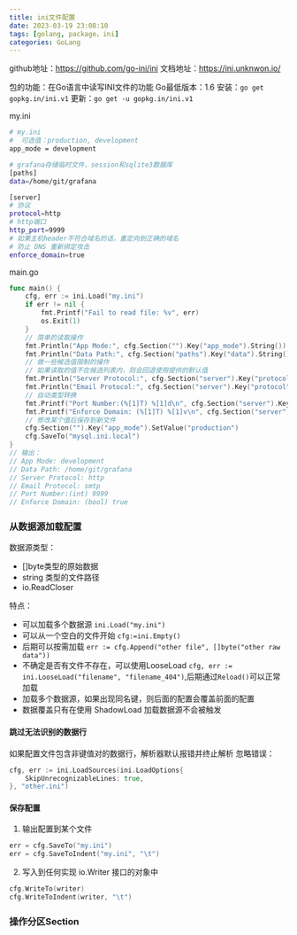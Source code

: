 ```yaml
---
title: ini文件配置
date: 2023-03-19 23:08:10
tags: [golang, package，ini]
categories: GoLang
---
```

github地址：https://github.com/go-ini/ini
文档地址：https://ini.unknwon.io/

包的功能：在Go语言中读写INI文件的功能
Go最低版本：1.6
安装：`go get gopkg.in/ini.v1`
更新：`go get -u gopkg.in/ini.v1`

my.ini
```bash
# my.ini
#  可选值：production, development
app_mode = development

# grafana存储临时文件，session和sqlite3数据库
[paths]
data=/home/git/grafana

[server]
# 协议
protocol=http
# http端口
http_port=9999
# 如果主机header不符合域名的话，重定向到正确的域名
# 防止 DNS 重新绑定攻击
enforce_domain=true
```
main.go
```go
func main() {
	cfg, err := ini.Load("my.ini")
	if err != nil {
		fmt.Printf("Fail to read file: %v", err)
		os.Exit(1)
	}
	// 简单的读取操作
	fmt.Println("App Mode:", cfg.Section("").Key("app_mode").String())
	fmt.Println("Data Path:", cfg.Section("paths").Key("data").String())
	// 做一些候选值限制的操作
	// 如果读取的值不在候选列表内，则会回退使用提供的默认值
	fmt.Println("Server Protocol:", cfg.Section("server").Key("protocol").In("http", []string{"http", "https"}))
	fmt.Println("Email Protocol:", cfg.Section("server").Key("protocol").In("smtp", []string{"imap", "smtp"}))
	// 自动类型转换
	fmt.Printf("Port Number:(%[1]T) %[1]d\n", cfg.Section("server").Key("http_port").MustInt((9999)))
	fmt.Printf("Enforce Domain: (%[1]T) %[1]v\n", cfg.Section("server").Key("enforce_domain").MustBool(false))
	// 修改某个值后保存到新文件
	cfg.Section("").Key("app_mode").SetValue("production")
	cfg.SaveTo("mysql.ini.local")
}
// 输出：
// App Mode: development
// Data Path: /home/git/grafana
// Server Protocol: http
// Email Protocol: smtp
// Port Number:(int) 9999
// Enforce Domain: (bool) true
```

### 从数据源加载配置
数据源类型：
- []byte类型的原始数据
- string 类型的文件路径
- io.ReadCloser

特点：
- 可以加载多个数据源  `ini.Load("my.ini")`
- 可以从一个空白的文件开始 `cfg:=ini.Empty()`
- 后期可以按需加载 `err := cfg.Append("other file", []byte("other raw data"))`
- 不确定是否有文件不存在，可以使用LooseLoad `cfg, err := ini.LooseLoad("filename", "filename_404")`,后期通过`Reload()`可以正常加载
- 加载多个数据源，如果出现同名键，则后面的配置会覆盖前面的配置
- 数据覆盖只有在使用 ShadowLoad 加载数据源不会被触发

#### 跳过无法识别的数据行
如果配置文件包含非键值对的数据行，解析器默认报错并终止解析
忽略错误：
```go
cfg, err := ini.LoadSources(ini.LoadOptions{
    SkipUnrecognizableLines: true,
}, "other.ini")
```

#### 保存配置
1. 输出配置到某个文件
```go
err = cfg.SaveTo("my.ini")
err = cfg.SaveToIndent("my.ini", "\t")
```
2. 写入到任何实现 io.Writer 接口的对象中
```go
cfg.WriteTo(writer)
cfg.WriteToIndent(writer, "\t")
```


### 操作分区Section